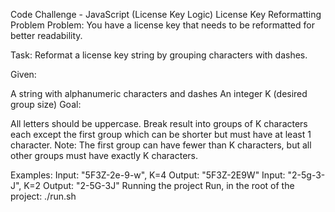 Code Challenge - JavaScript (License Key Logic)
License Key Reformatting Problem
Problem: You have a license key that needs to be reformatted for better readability.

Task: Reformat a license key string by grouping characters with dashes.

Given:

A string with alphanumeric characters and dashes
An integer K (desired group size)
Goal:

 All letters should be uppercase.
 Break result into groups of K characters each
 except the first group which can be shorter
 but must have at least 1 character.
Note: The first group can have fewer than K characters, but all other groups must have exactly K characters.

Examples:
Input: "5F3Z-2e-9-w", K=4
Output: "5F3Z-2E9W"
Input: "2-5g-3-J", K=2
Output: "2-5G-3J"
Running the project
Run, in the root of the project:
./run.sh